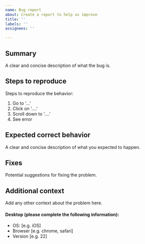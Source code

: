 ```yaml
---
name: Bug report
about: Create a report to help us improve
title: ''
labels: ''
assignees: ''

---
```


## Summary

A clear and concise description of what the bug is.

## Steps to reproduce

Steps to reproduce the behavior:
1. Go to '...'
2. Click on '....'
3. Scroll down to '....'
4. See error


## Expected correct behavior

A clear and concise description of what you expected to happen.

## Fixes

Potential suggestions for fixing the problem. 

## Additional context

Add any other context about the problem here.

#### Desktop (please complete the following information):
 - OS: [e.g. iOS]
 - Browser [e.g. chrome, safari]
 - Version [e.g. 22]


